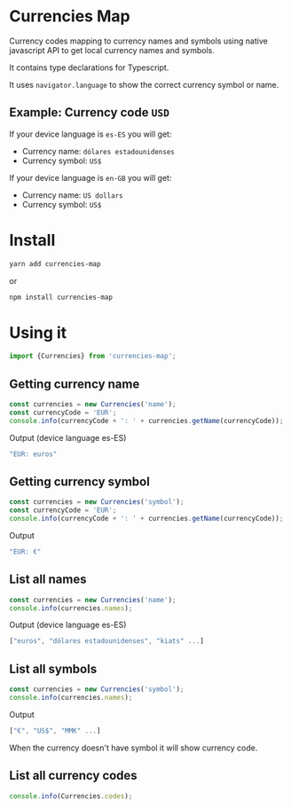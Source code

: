 # Currencies Map
Currency codes mapping to currency names and symbols using native javascript API to get local currency names and symbols.

It contains type declarations for Typescript.

It uses `navigator.language` to show the correct currency symbol or name.

## Example: Currency code `USD`
If your device language is `es-ES` you will get:
- Currency name: `dólares estadounidenses`
- Currency symbol: `US$`

If your device language is `en-GB` you will get:
- Currency name: `US dollars`
- Currency symbol: `US$`

# Install
```bash
yarn add currencies-map
```
or
```bash
npm install currencies-map
```

# Using it
```javascript
import {Currencies} from 'currencies-map';
```

## Getting currency name
```javascript
const currencies = new Currencies('name');
const currencyCode = 'EUR';
console.info(currencyCode + ': ' + currencies.getName(currencyCode));
```
Output (device language es-ES)
```javascript
"EUR: euros"
```

## Getting currency symbol
```javascript
const currencies = new Currencies('symbol');
const currencyCode = 'EUR';
console.info(currencyCode + ': ' + currencies.getName(currencyCode));
```
Output
```javascript
"EUR: €"
```

## List all names
```javascript
const currencies = new Currencies('name');
console.info(currencies.names);
```
Output (device language es-ES)
```javascript
["euros", "dólares estadounidenses", "kiats" ...]
```

## List all symbols
```javascript
const currencies = new Currencies('symbol');
console.info(currencies.names);
```
Output
```javascript
["€", "US$", "MMK" ...]
```
When the currency doesn't have symbol it will show currency code.

## List all currency codes
```javascript
console.info(Currencies.codes);
```

